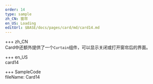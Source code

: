 ```yaml
---   
order: 14
type: sample  
zh_CN: 窗帘
en_US: Loading
editUrl: $BASE/docs/pages/card/md/card14.md
---      
```


+++ zh_CN   
Card中还额外提供了一个<Code>Curtain</Code>组件，可以显示关闭或打开窗帘后的界面。
    
+++ en_US   
card14

+++ SampleCode  
fileName: Card14
